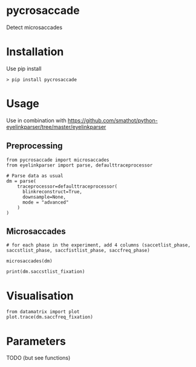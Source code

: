 # pycrosaccade
Detect microsaccades

# Installation
Use pip install

`> pip install pycrosaccade`

# Usage

Use in combination with https://github.com/smathot/python-eyelinkparser/tree/master/eyelinkparser

## Preprocessing

``` { .python capture }
from pycrosaccade import microsaccades
from eyelinkparser import parse, defaulttraceprocessor

# Parse data as usual
dm = parse(
    traceprocessor=defaulttraceprocessor(
      blinkreconstruct=True, 
      downsample=None, 
      mode = "advanced"
    )
)
```

## Microsaccades

``` { .python capture}
# for each phase in the experiment, add 4 columns (saccetlist_phase, saccstlist_phase, saccfistlist_phase, saccfreq_phase)

microsaccades(dm)

print(dm.saccstlist_fixation)
```

# Visualisation

``` { .python capture }
from datamatrix import plot
plot.trace(dm.saccfreq_fixation)
```


# Parameters

TODO (but see functions)